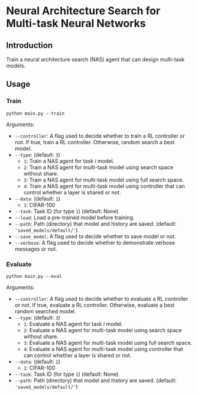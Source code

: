 # Neural Architecture Search for Multi-task Neural Networks

## Introduction

Train a neural architecture search (NAS) agent that can design multi-task models.

## Usage

### Train

```
python main.py --train
```

Arguments:

 * `--controller`: A flag used to decide whether to train a RL controller or not. If true, train a RL controller. Otherwise, random search a best model.
 * `--type`: (default: `3`)
   * `1`: Train a NAS agent for task *i* model.
   * `2`: Train a NAS agent for multi-task model using search space without share.
   * `3`: Train a NAS agent for multi-task model using full search space.
   * `4`: Train a NAS agent for multi-task model using controller that can control whether a layer is shared or not.
 * `--data`: (default: `1`)
   * `1`: CIFAR-100
 * `--task`: Task ID (for type `1`) (default: None)
 * `--load`: Load a pre-trained model before training. 
 * `--path`: Path (directory) that model and history are saved. (default: `'saved_models/default/'`)
 * `--save_model`: A flag used to decide whether to save model or not.
 * `--verbose`: A flag used to decide whether to demonstrate verbose messages or not.

### Evaluate

```
python main.py --eval
```

Arguments:

 * `--controller`: A flag used to decide whether to evaluate a RL controller or not. If true, evaluate a RL controller. Otherwise, evaluate a best random searched model.
 * `--type`: (default: `3`)
   * `1`: Evaluate a NAS agent for task *i* model.
   * `2`: Evaluate a NAS agent for multi-task model using search space without share.
   * `3`: Evaluate a NAS agent for multi-task model using full search space.
   * `4`: Evaluate a NAS agent for multi-task model using controller that can control whether a layer is shared or not.
 * `--data`: (default: `1`)
   * `1`: CIFAR-100
 * `--task`: Task ID (for type `1`) (default: None)
 * `--path`: Path (directory) that model and history are saved. (default: `'saved_models/default/'`)
